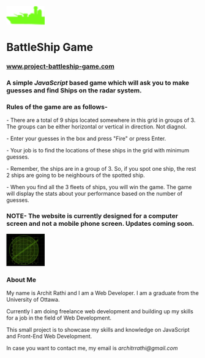 <img src="Images/ship.png" width=100> 
<h1> BattleShip Game </h1> <h3><a href= "https://www.project-battleship-game.com/"> www.project-battleship-game.com</a></h3>
<h3> A simple <em>JavaScript</em> based game which will ask you to make guesses and find Ships on the radar system.</h3>
<h3> Rules of the game are as follows- </h3>
<p>
- There are a total of 9 ships located somewhere in this grid in groups of 3. The groups can be either horizontal or vertical in direction. Not diagnol.
</p>
<p>
- Enter your guesses in the box and press "Fire" or press Enter.
</p>
<p>
- Your job is to find the locations of these ships in the grid with minimum guesses.
</p>
<p>
- Remember, the ships are in a group of 3. So, if you spot one ship, the rest 2 ships are going to be neighbours of the spotted ship.
</p>
<p>
- When you find all the 3 fleets of ships, you will win the game. The game will display the stats about your performance based on the number of guesses.
</p>
<h3> NOTE- The website is currently designed for a computer screen and not a mobile phone screen. Updates coming soon. </h3>
<img src="Images/board.jpg" width=100>
<h3> About Me </h3>
<p> My name is Archit Rathi and I am a Web Developer. I am a graduate from the University of Ottawa.</p>
<p> Currently I am doing freelance web development and building up my skills for a job in the field of Web Development.</p>
<p> This small project is to showcase my skills and knowledge on JavaScript and Front-End Web Development. </p>
<p> In case you want to contact me, my email is <em>architrrathi@gmail.com</em></p>
